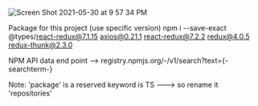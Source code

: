 ![Screen Shot 2021-05-30 at 9 57 34 PM](https://user-images.githubusercontent.com/15041008/120119905-1d8b8180-c192-11eb-8cfc-131646a118af.png)

Package for this project (use specific version)
npm i --save-exact @types/react-redux@7.1.15 axios@0.21.1 react-redux@7.2.2 redux@4.0.5 redux-thunk@2.3.0

NPM API data end point --> registry.npmjs.org/-/v1/search?text={-searchterm-}

Note: 'package' is a reserved keyword is TS ---> so rename it 'repositories'
